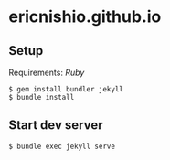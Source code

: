 ericnishio.github.io
====================

## Setup

Requirements: *Ruby*

```
$ gem install bundler jekyll
$ bundle install
```

## Start dev server

```
$ bundle exec jekyll serve
```
